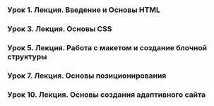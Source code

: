 ### Урок 1. Лекция. Введение и Основы HTML
### Урок 3. Лекция. Основы CSS
### Урок 5. Лекция. Работа с макетом и cоздание блочной структуры
### Урок 7. Лекция. Основы позиционирования
### Урок 10. Лекция. Основы создания адаптивного сайта